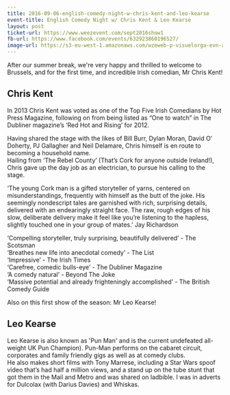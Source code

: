```yaml
---
title: 2016-09-06-english-comedy-night-w-chris-kent-and-leo-kearse
event-title: English Comedy Night w/ Chris Kent & Leo Kearse
layout: post
ticket-url: https://www.weezevent.com/sept2016show1
fb-url: https://www.facebook.com/events/632923860196527/
image-url: https://s3-eu-west-1.amazonaws.com/wzeweb-p-visuelorga-evn-affiche-thumb/affiche_191354.thumb53700.1469873937.jpg
---
```


After our summer break, we're very happy and thrilled to welcome to Brussels, and for the first time, and incredible Irish comedian, Mr Chris Kent!

## Chris Kent
In 2013 Chris Kent was voted as one of the Top Five Irish Comedians by Hot Press Magazine, following on from being listed as “One to watch” in The Dubliner magazine’s ‘Red Hot and Rising’ for 2012.

Having shared the stage with the likes of Bill Burr, Dylan Moran, David O’ Doherty, PJ Gallagher and Neil Delamare, Chris himself is en route to becoming a household name.  
Hailing from ‘The Rebel County’ (That’s Cork for anyone outside Ireland!), Chris gave up the day job as an electrician, to pursue his calling to the stage.

‘The young Cork man is a gifted storyteller of yarns, centered on misunderstandings, frequently with himself as the butt of the joke. His seemingly nondescript tales are garnished with rich, surprising details, delivered with an endearingly straight face. The raw, rough edges of his slow, deliberate delivery make it feel like you’re listening to the hapless, slightly touched one in your group of mates.’ Jay Richardson

‘Compelling storyteller, truly surprising, beautifully delivered’ - The Scotsman  
‘Breathes new life into anecdotal comedy’ - The List  
‘Impressive’ - The Irish Times  
‘Carefree, comedic bulls-eye’ - The Dubliner Magazine  
‘A comedy natural’ - Beyond The Joke  
‘Massive potential and already frighteningly accomplished’ - The British Comedy Guide

Also on this first show of the season: Mr Leo Kearse!

## Leo Kearse
Leo Kearse is also known as 'Pun Man' and is the current undefeated all-weight UK Pun Champion). Pun-Man performs on the cabaret circuit, corporates and family friendly gigs as well as at comedy clubs.  
He also makes short films with Tony Marrese, including a Star Wars spoof video that’s had half a million views, and a stand up on the tube stunt that got them in the Mail and Metro and was shared on ladbible. I was in adverts for Dulcolax (with Darius Davies) and Whiskas.